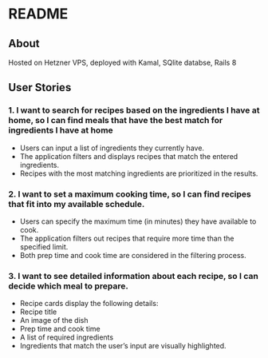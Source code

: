# README

## About
Hosted on Hetzner VPS, deployed with Kamal, SQlite databse, Rails 8

## User Stories

### 1. I want to search for recipes based on the ingredients I have at home, so I can find meals that have the best match for ingredients I have at home

- Users can input a list of ingredients they currently have.
- The application filters and displays recipes that match the entered ingredients.
- Recipes with the most matching ingredients are prioritized in the results.

### 2. I want to set a maximum cooking time, so I can find recipes that fit into my available schedule.

- Users can specify the maximum time (in minutes) they have available to cook.
- The application filters out recipes that require more time than the specified limit.
- Both prep time and cook time are considered in the filtering process.

### 3. I want to see detailed information about each recipe, so I can decide which meal to prepare.

- Recipe cards display the following details:
- Recipe title
- An image of the dish
- Prep time and cook time
- A list of required ingredients
- Ingredients that match the user’s input are visually highlighted.
